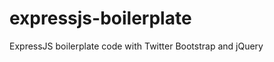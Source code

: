 expressjs-boilerplate
=====================

ExpressJS boilerplate code with Twitter Bootstrap and jQuery
